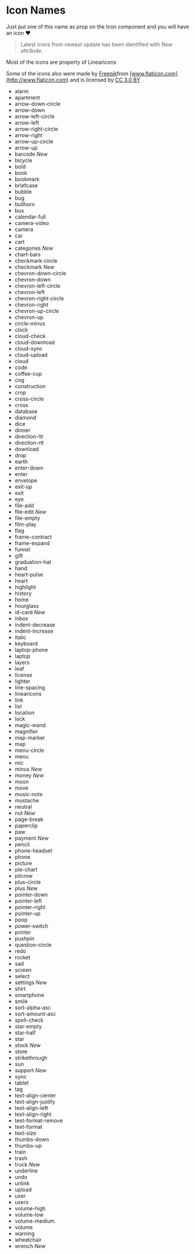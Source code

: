 # Icon Names
Just put one of this name as prop on the Icon component and you will have an icon :heart:

> Latest icons from newest update has been identified with *New* attribute.

Most of the icons are property of Linearicons

Some of the icons also were made by [Freepik](http://www.freepik.com)from [www.flaticon.com](http://www.flaticon.com) and is licensed by [CC 3.0 BY](http://creativecommons.org/licenses/by/3.0/)

- alarm
- apartment
- arrow-down-circle
- arrow-down
- arrow-left-circle
- arrow-left
- arrow-right-circle
- arrow-right
- arrow-up-circle
- arrow-up
- barcode *New*
- bicycle
- bold
- book
- bookmark
- briefcase
- bubble
- bug
- bullhorn
- bus
- calendar-full
- camera-video
- camera
- car
- cart
- categories *New*
- chart-bars
- checkmark-circle
- checkmark *New*
- chevron-down-circle
- chevron-down
- chevron-left-circle
- chevron-left
- chevron-right-circle
- chevron-right
- chevron-up-circle
- chevron-up
- circle-minus
- clock
- cloud-check
- cloud-download
- cloud-sync
- cloud-upload
- cloud
- code
- coffee-cup
- cog
- construction
- crop
- cross-circle
- cross
- database
- diamond
- dice
- dinner
- direction-ltr
- direction-rtl
- download
- drop
- earth
- enter-down
- enter
- envelope
- exit-up
- exit
- eye
- file-add
- file-edit *New*
- file-empty
- film-play
- flag
- frame-contract
- frame-expand
- funnel
- gift
- graduation-hat
- hand
- heart-pulse
- heart
- highlight
- history
- home
- hourglass
- id-card *New*
- inbox
- indent-decrease
- indent-increase
- italic
- keyboard
- laptop-phone
- laptop
- layers
- leaf
- license
- lighter
- line-spacing
- linearicons
- link
- list
- location
- lock
- magic-wand
- magnifier
- map-marker
- map
- menu-circle
- menu
- mic
- minus *New*
- money *New*
- moon
- move
- music-note
- mustache
- neutral
- nut *New*
- page-break
- paperclip
- paw
- payment *New*
- pencil
- phone-headset
- phone
- picture
- pie-chart
- pilcrow
- plus-circle
- plus *New*
- pointer-down
- pointer-left
- pointer-right
- pointer-up
- poop
- power-switch
- printer
- pushpin
- question-circle
- redo
- rocket
- sad
- screen
- select
- settings *New*
- shirt
- smartphone
- smile
- sort-alpha-asc
- sort-amount-asc
- spell-check
- star-empty
- star-half
- star
- stock *New*
- store
- strikethrough
- sun
- support *New*
- sync
- tablet
- tag
- text-align-center
- text-align-justify
- text-align-left
- text-align-right
- text-format-remove
- text-format
- text-size
- thumbs-down
- thumbs-up
- train
- trash
- truck *New*
- underline
- undo
- unlink
- upload
- user
- users
- volume-high
- volume-low
- volume-medium
- volume
- warning
- wheelchair
- wrench *New*